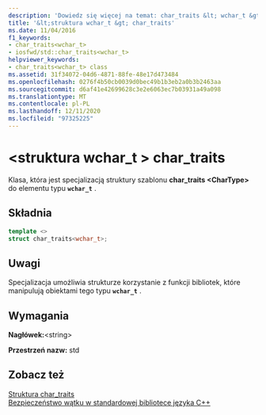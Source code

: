 ```yaml
---
description: 'Dowiedz się więcej na temat: char_traits &lt; wchar_t &gt; struktury'
title: '&lt;struktura wchar_t &gt; char_traits'
ms.date: 11/04/2016
f1_keywords:
- char_traits<wchar_t>
- iosfwd/std::char_traits<wchar_t>
helpviewer_keywords:
- char_traits<wchar_t> class
ms.assetid: 31f34072-04d6-4871-88fe-48e17d473484
ms.openlocfilehash: 0276f4b50cb0039d0bec49b1b3eb2a0b3b2463aa
ms.sourcegitcommit: d6af41e42699628c3e2e6063ec7b03931a49a098
ms.translationtype: MT
ms.contentlocale: pl-PL
ms.lasthandoff: 12/11/2020
ms.locfileid: "97325225"
---
```

# <a name="char_traitsltwchar_tgt-struct"></a>&lt;struktura wchar_t &gt; char_traits

Klasa, która jest specjalizacją struktury szablonu **char_traits \<CharType>** do elementu typu **`wchar_t`** .

## <a name="syntax"></a>Składnia

```cpp
template <>
struct char_traits<wchar_t>;
```

## <a name="remarks"></a>Uwagi

Specjalizacja umożliwia strukturze korzystanie z funkcji bibliotek, które manipulują obiektami tego typu **`wchar_t`** .

## <a name="requirements"></a>Wymagania

**Nagłówek:**\<string>

**Przestrzeń nazw:** std

## <a name="see-also"></a>Zobacz też

[Struktura char_traits](../standard-library/char-traits-struct.md)\
[Bezpieczeństwo wątku w standardowej bibliotece języka C++](../standard-library/thread-safety-in-the-cpp-standard-library.md)
